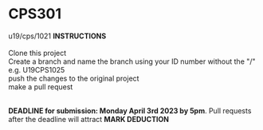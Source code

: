 # CPS301
u19/cps/1021
**INSTRUCTIONS**<br><br>
Clone this project<br>
Create a branch and name the branch using your ID number without the "/" e.g. U19CPS1025<br>
push the changes to the original project<br>
make a pull request<br><br>

**DEADLINE for submission: Monday April 3rd 2023 by 5pm**. Pull requests after the deadline will attract **MARK DEDUCTION**
